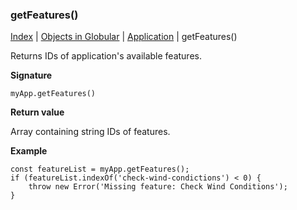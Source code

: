 ### getFeatures()

[Index](/docs/README.md) | [Objects in Globular](/docs/objects/README.md) | [Application](/docs/objects/application/README.md) | getFeatures()

Returns IDs of application's available features.

**Signature**

    myApp.getFeatures()

**Return value**

Array containing string IDs of features.

**Example**

    const featureList = myApp.getFeatures();
    if (featureList.indexOf('check-wind-condictions') < 0) {
        throw new Error('Missing feature: Check Wind Conditions');
    }


